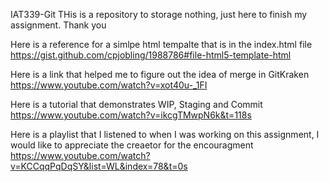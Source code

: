 IAT339-Git
THis is a repository to storage nothing, just here to finish my assignment. Thank you

Here is a reference for a simlpe html tempalte that is in the index.html file
https://gist.github.com/cpjobling/1988786#file-html5-template-html

Here is a link that helped me to figure out the idea of merge in GitKraken
https://www.youtube.com/watch?v=xot40u-_1FI

Here is a tutorial that demonstrates WIP, Staging and Commit
https://www.youtube.com/watch?v=ikcgTMwpN6k&t=118s

Here is a playlist that I listened to when I was working on this assignment, I would like to appreciate the creaetor for the encouragment 
https://www.youtube.com/watch?v=KCCqqPqDqSY&list=WL&index=78&t=0s
